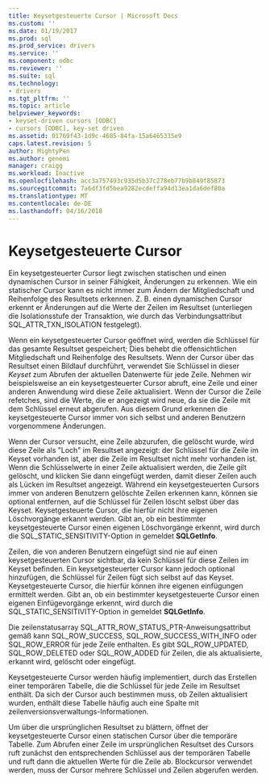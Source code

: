 ```yaml
---
title: Keysetgesteuerte Cursor | Microsoft Docs
ms.custom: ''
ms.date: 01/19/2017
ms.prod: sql
ms.prod_service: drivers
ms.service: ''
ms.component: odbc
ms.reviewer: ''
ms.suite: sql
ms.technology:
- drivers
ms.tgt_pltfrm: ''
ms.topic: article
helpviewer_keywords:
- keyset-driven cursors [ODBC]
- cursors [ODBC], key-set driven
ms.assetid: 01769f43-1d9c-4685-84fa-15a6465335e9
caps.latest.revision: 5
author: MightyPen
ms.author: genemi
manager: craigg
ms.workload: Inactive
ms.openlocfilehash: acc3a757493c935d5b37c278eb77b9b849f85873
ms.sourcegitcommit: 7a6df3fd5bea9282ecdeffa94d13ea1da6def80a
ms.translationtype: MT
ms.contentlocale: de-DE
ms.lasthandoff: 04/16/2018
---
```

# <a name="keyset-driven-cursors"></a>Keysetgesteuerte Cursor
Ein keysetgesteuerter Cursor liegt zwischen statischen und einen dynamischen Cursor in seiner Fähigkeit, Änderungen zu erkennen. Wie ein statischer Cursor kann es nicht immer zum Ändern der Mitgliedschaft und Reihenfolge des Resultsets erkennen. Z. B. einen dynamischen Cursor erkennt er Änderungen auf die Werte der Zeilen im Resultset (unterliegen die Isolationsstufe der Transaktion, wie durch das Verbindungsattribut SQL_ATTR_TXN_ISOLATION festgelegt).  
  
 Wenn ein keysetgesteuerter Cursor geöffnet wird, werden die Schlüssel für das gesamte Resultset gespeichert; Dies behebt die offensichtlichen Mitgliedschaft und Reihenfolge des Resultsets. Wenn der Cursor über das Resultset einen Bildlauf durchführt, verwendet Sie Schlüssel in dieser *Keyset* zum Abrufen der aktuellen Datenwerte für jede Zeile. Nehmen wir beispielsweise an ein keysetgesteuerter Cursor abruft, eine Zeile und einer anderen Anwendung wird diese Zeile aktualisiert. Wenn der Cursor die Zeile refetches, sind die Werte, die er angezeigt wird neue, da sie die Zeile mit dem Schlüssel erneut abgerufen. Aus diesem Grund erkennen die keysetgesteuerte Cursor immer von sich selbst und anderen Benutzern vorgenommene Änderungen.  
  
 Wenn der Cursor versucht, eine Zeile abzurufen, die gelöscht wurde, wird diese Zeile als "Loch" im Resultset angezeigt: der Schlüssel für die Zeile im Keyset vorhanden ist, aber die Zeile im Resultset nicht mehr vorhanden ist. Wenn die Schlüsselwerte in einer Zeile aktualisiert werden, die Zeile gilt gelöscht, und klicken Sie dann eingefügt werden, damit dieser Zeilen auch als Lücken im Resultset angezeigt. Während ein keysetgesteuerten Cursors immer von anderen Benutzern gelöschte Zeilen erkennen kann, können sie optional entfernen, auf die Schlüssel für Zeilen löscht selbst über das Keyset. Keysetgesteuerte Cursor, die hierfür nicht ihre eigenen Löschvorgänge erkannt werden. Gibt an, ob ein bestimmter keysetgesteuerte Cursor einen eigenen Löschvorgänge erkennt, wird durch die SQL_STATIC_SENSITIVITY-Option in gemeldet **SQLGetInfo**.  
  
 Zeilen, die von anderen Benutzern eingefügt sind nie auf einen keysetgesteuerten Cursor sichtbar, da kein Schlüssel für diese Zeilen im Keyset befinden. Ein keysetgesteuerter Cursor kann jedoch optional hinzufügen, die Schlüssel für Zeilen fügt sich selbst auf das Keyset. Keysetgesteuerte Cursor, die hierfür können ihre eigenen einfügungen ermittelt werden. Gibt an, ob ein bestimmter keysetgesteuerte Cursor einen eigenen Einfügevorgänge erkennt, wird durch die SQL_STATIC_SENSITIVITY-Option in gemeldet **SQLGetInfo**.  
  
 Die zeilenstatusarray SQL_ATTR_ROW_STATUS_PTR-Anweisungsattribut gemäß kann SQL_ROW_SUCCESS, SQL_ROW_SUCCESS_WITH_INFO oder SQL_ROW_ERROR für jede Zeile enthalten. Es gibt SQL_ROW_UPDATED, SQL_ROW_DELETED oder SQL_ROW_ADDED für Zeilen, die als aktualisierte, erkannt wird, gelöscht oder eingefügt.  
  
 Keysetgesteuerte Cursor werden häufig implementiert, durch das Erstellen einer temporären Tabelle, die die Schlüssel für jede Zeile im Resultset enthält. Da sich der Cursor auch bestimmen muss, ob Zeilen aktualisiert wurden, enthält diese Tabelle häufig auch eine Spalte mit zeilenversionsverwaltungs-Informationen.  
  
 Um über die ursprünglichen Resultset zu blättern, öffnet der keysetgesteuerte Cursor einen statischen Cursor über die temporäre Tabelle. Zum Abrufen einer Zeile im ursprünglichen Resultset des Cursors ruft zunächst den entsprechenden Schlüssel aus der temporären Tabelle und ruft dann die aktuellen Werte für die Zeile ab. Blockcursor verwendet werden, muss der Cursor mehrere Schlüssel und Zeilen abgerufen werden.

